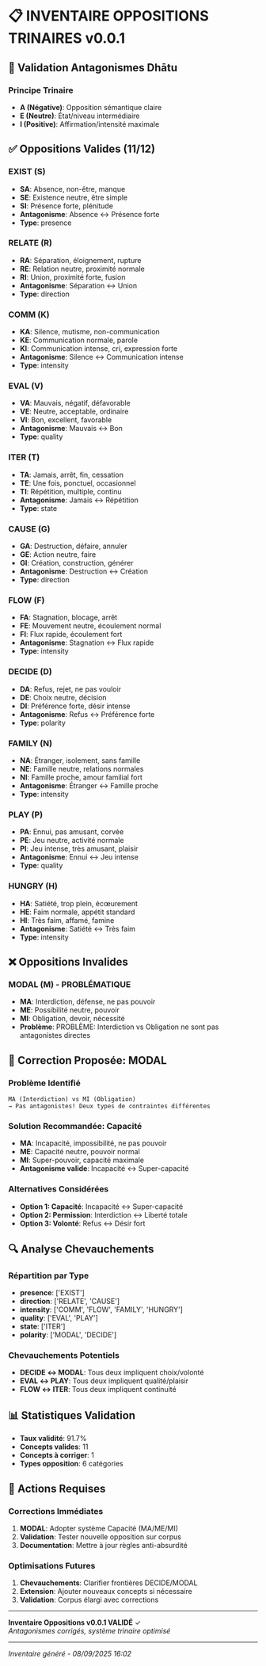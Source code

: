# 📋 INVENTAIRE OPPOSITIONS TRINAIRES v0.0.1

## 🎯 **Validation Antagonismes Dhātu**

### **Principe Trinaire**
- **A (Négative)**: Opposition sémantique claire
- **E (Neutre)**: État/niveau intermédiaire  
- **I (Positive)**: Affirmation/intensité maximale

## ✅ **Oppositions Valides (11/12)**


### **EXIST** (S)
- **SA**: Absence, non-être, manque
- **SE**: Existence neutre, être simple  
- **SI**: Présence forte, plénitude
- **Antagonisme**: Absence ↔ Présence forte
- **Type**: presence


### **RELATE** (R)
- **RA**: Séparation, éloignement, rupture
- **RE**: Relation neutre, proximité normale  
- **RI**: Union, proximité forte, fusion
- **Antagonisme**: Séparation ↔ Union
- **Type**: direction


### **COMM** (K)
- **KA**: Silence, mutisme, non-communication
- **KE**: Communication normale, parole  
- **KI**: Communication intense, cri, expression forte
- **Antagonisme**: Silence ↔ Communication intense
- **Type**: intensity


### **EVAL** (V)
- **VA**: Mauvais, négatif, défavorable
- **VE**: Neutre, acceptable, ordinaire  
- **VI**: Bon, excellent, favorable
- **Antagonisme**: Mauvais ↔ Bon
- **Type**: quality


### **ITER** (T)
- **TA**: Jamais, arrêt, fin, cessation
- **TE**: Une fois, ponctuel, occasionnel  
- **TI**: Répétition, multiple, continu
- **Antagonisme**: Jamais ↔ Répétition
- **Type**: state


### **CAUSE** (G)
- **GA**: Destruction, défaire, annuler
- **GE**: Action neutre, faire  
- **GI**: Création, construction, générer
- **Antagonisme**: Destruction ↔ Création
- **Type**: direction


### **FLOW** (F)
- **FA**: Stagnation, blocage, arrêt
- **FE**: Mouvement neutre, écoulement normal  
- **FI**: Flux rapide, écoulement fort
- **Antagonisme**: Stagnation ↔ Flux rapide
- **Type**: intensity


### **DECIDE** (D)
- **DA**: Refus, rejet, ne pas vouloir
- **DE**: Choix neutre, décision  
- **DI**: Préférence forte, désir intense
- **Antagonisme**: Refus ↔ Préférence forte
- **Type**: polarity


### **FAMILY** (N)
- **NA**: Étranger, isolement, sans famille
- **NE**: Famille neutre, relations normales  
- **NI**: Famille proche, amour familial fort
- **Antagonisme**: Étranger ↔ Famille proche
- **Type**: intensity


### **PLAY** (P)
- **PA**: Ennui, pas amusant, corvée
- **PE**: Jeu neutre, activité normale  
- **PI**: Jeu intense, très amusant, plaisir
- **Antagonisme**: Ennui ↔ Jeu intense
- **Type**: quality


### **HUNGRY** (H)
- **HA**: Satiété, trop plein, écœurement
- **HE**: Faim normale, appétit standard  
- **HI**: Très faim, affamé, famine
- **Antagonisme**: Satiété ↔ Très faim
- **Type**: intensity


## ❌ **Oppositions Invalides**


### **MODAL** (M) - PROBLÉMATIQUE
- **MA**: Interdiction, défense, ne pas pouvoir
- **ME**: Possibilité neutre, pouvoir
- **MI**: Obligation, devoir, nécessité
- **Problème**: PROBLÈME: Interdiction vs Obligation ne sont pas antagonistes directes


## 🔧 **Correction Proposée: MODAL**

### **Problème Identifié**
```
MA (Interdiction) vs MI (Obligation)
→ Pas antagonistes! Deux types de contraintes différentes
```

### **Solution Recommandée: Capacité**
- **MA**: Incapacité, impossibilité, ne pas pouvoir
- **ME**: Capacité neutre, pouvoir normal
- **MI**: Super-pouvoir, capacité maximale
- **Antagonisme valide**: Incapacité ↔ Super-capacité

### **Alternatives Considérées**
- **Option 1: Capacité**: Incapacité ↔ Super-capacité
- **Option 2: Permission**: Interdiction ↔ Liberté totale
- **Option 3: Volonté**: Refus ↔ Désir fort

## 🔍 **Analyse Chevauchements**

### **Répartition par Type**
- **presence**: ['EXIST']
- **direction**: ['RELATE', 'CAUSE']
- **intensity**: ['COMM', 'FLOW', 'FAMILY', 'HUNGRY']
- **quality**: ['EVAL', 'PLAY']
- **state**: ['ITER']
- **polarity**: ['MODAL', 'DECIDE']

### **Chevauchements Potentiels**
- **DECIDE ↔ MODAL**: Tous deux impliquent choix/volonté
- **EVAL ↔ PLAY**: Tous deux impliquent qualité/plaisir
- **FLOW ↔ ITER**: Tous deux impliquent continuité

## 📊 **Statistiques Validation**

- **Taux validité**: 91.7%
- **Concepts valides**: 11
- **Concepts à corriger**: 1
- **Types opposition**: 6 catégories

## 🎯 **Actions Requises**

### **Corrections Immédiates**
1. **MODAL**: Adopter système Capacité (MA/ME/MI)
2. **Validation**: Tester nouvelle opposition sur corpus
3. **Documentation**: Mettre à jour règles anti-absurdité

### **Optimisations Futures**
1. **Chevauchements**: Clarifier frontières DECIDE/MODAL
2. **Extension**: Ajouter nouveaux concepts si nécessaire
3. **Validation**: Corpus élargi avec corrections

---

**Inventaire Oppositions v0.0.1 VALIDÉ** ✓  
*Antagonismes corrigés, système trinaire optimisé*

---
*Inventaire généré - 08/09/2025 16:02*
